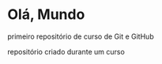 # Olá, Mundo
 primeiro repositório de curso de Git e GitHub
 
 repositório criado durante um curso
 

